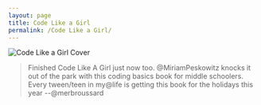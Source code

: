```yaml
---
layout: page
title: Code Like a Girl
permalink: /Code Like a Girl/
---
```




![Code Like a Girl Cover](https://res.cloudinary.com/tech-stories/image/upload/v1552341463/Screen_Shot_2019-02-14_at_5.20.54_PM_q3yvs3.png)


>Finished Code Like A Girl just now too. @MiriamPeskowitz knocks it out of the park with this coding basics book for middle schoolers. Every tween/teen in my@life is getting this book for the holidays this year --@merbroussard